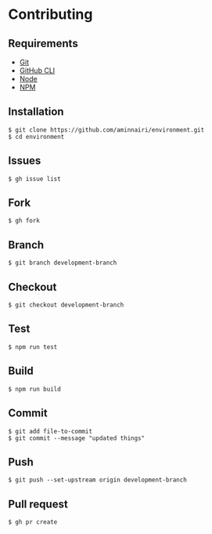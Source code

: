 # Contributing

## Requirements

- [Git](https://git-scm.com/)
- [GitHub CLI](https://github.com/cli/cli)
- [Node](https://nodejs.org/en/)
- [NPM](https://npmjs.com/)

## Installation

```console
$ git clone https://github.com/aminnairi/environment.git
$ cd environment
```

## Issues

```console
$ gh issue list
```

## Fork

```console
$ gh fork
```

## Branch

```console
$ git branch development-branch
```

## Checkout

```console
$ git checkout development-branch
```

## Test

```console
$ npm run test
```

## Build

```console
$ npm run build
```

## Commit

```console
$ git add file-to-commit
$ git commit --message "updated things"
```

## Push

```console
$ git push --set-upstream origin development-branch
```

## Pull request

```console
$ gh pr create
```